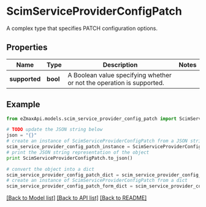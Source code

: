 # ScimServiceProviderConfigPatch

A complex type that specifies PATCH configuration options.

## Properties
Name | Type | Description | Notes
------------ | ------------- | ------------- | -------------
**supported** | **bool** | A Boolean value specifying whether or not the operation is supported. | 

## Example

```python
from eZmaxApi.models.scim_service_provider_config_patch import ScimServiceProviderConfigPatch

# TODO update the JSON string below
json = "{}"
# create an instance of ScimServiceProviderConfigPatch from a JSON string
scim_service_provider_config_patch_instance = ScimServiceProviderConfigPatch.from_json(json)
# print the JSON string representation of the object
print ScimServiceProviderConfigPatch.to_json()

# convert the object into a dict
scim_service_provider_config_patch_dict = scim_service_provider_config_patch_instance.to_dict()
# create an instance of ScimServiceProviderConfigPatch from a dict
scim_service_provider_config_patch_form_dict = scim_service_provider_config_patch.from_dict(scim_service_provider_config_patch_dict)
```
[[Back to Model list]](../README.md#documentation-for-models) [[Back to API list]](../README.md#documentation-for-api-endpoints) [[Back to README]](../README.md)


